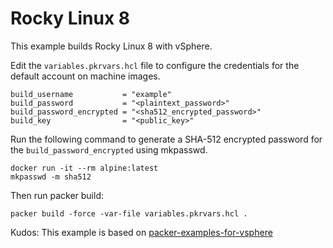 # Rocky Linux 8 

This example builds Rocky Linux 8 with vSphere.

Edit the `variables.pkrvars.hcl` file to configure the credentials for the default account on machine images.

```hcl title="config/build.pkrvars.hcl"
build_username           = "example"
build_password           = "<plaintext_password>"
build_password_encrypted = "<sha512_encrypted_password>"
build_key                = "<public_key>"
```

Run the following command to generate a SHA-512 encrypted password for the `build_password_encrypted` using mkpasswd.

```shell
docker run -it --rm alpine:latest
mkpasswd -m sha512
```

Then run packer build:

```
packer build -force -var-file variables.pkrvars.hcl .
```

Kudos: This example is based on [packer-examples-for-vsphere](https://github.com/vmware-samples/packer-examples-for-vsphere/tree/main/builds/linux/rocky/8)